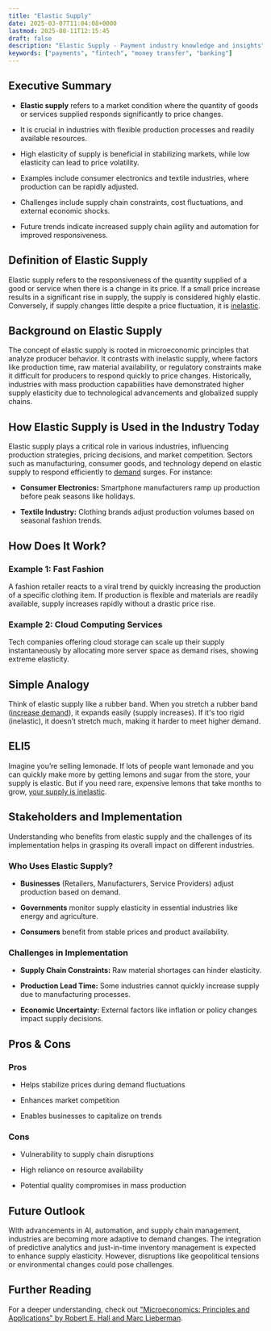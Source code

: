 ```yaml
---
title: "Elastic Supply"
date: 2025-03-07T11:04:08+0000
lastmod: 2025-08-11T12:15:45
draft: false
description: "Elastic Supply - Payment industry knowledge and insights"
keywords: ["payments", "fintech", "money transfer", "banking"]
---
```


## Executive Summary

- **Elastic supply** refers to a market condition where the quantity of goods or services supplied responds significantly to price changes.

- It is crucial in industries with flexible production processes and readily available resources.

- High elasticity of supply is beneficial in stabilizing markets, while low elasticity can lead to price volatility.

- Examples include consumer electronics and textile industries, where production can be rapidly adjusted.

- Challenges include supply chain constraints, cost fluctuations, and external economic shocks.

- Future trends indicate increased supply chain agility and automation for improved responsiveness.

## Definition of Elastic Supply

Elastic supply refers to the responsiveness of the quantity supplied of a good or service when there is a change in its price. If a small price increase results in a significant rise in supply, the supply is considered highly elastic. Conversely, if supply changes little despite a price fluctuation, it is [inelastic](https://faisalkhanllc.xyz/resources/payments-wiki/i/inelastic-supply/).

## Background on Elastic Supply

The concept of elastic supply is rooted in microeconomic principles that analyze producer behavior. It contrasts with inelastic supply, where factors like production time, raw material availability, or regulatory constraints make it difficult for producers to respond quickly to price changes. Historically, industries with mass production capabilities have demonstrated higher supply elasticity due to technological advancements and globalized supply chains.

## How Elastic Supply is Used in the Industry Today

Elastic supply plays a critical role in various industries, influencing production strategies, pricing decisions, and market competition. Sectors such as manufacturing, consumer goods, and technology depend on elastic supply to respond efficiently to [demand](https://faisalkhanllc.xyz/resources/payments-wiki/e/elastic-demand/) surges. For instance:

- **Consumer Electronics:** Smartphone manufacturers ramp up production before peak seasons like holidays.

- **Textile Industry:** Clothing brands adjust production volumes based on seasonal fashion trends.

## How Does It Work?

### Example 1: Fast Fashion

A fashion retailer reacts to a viral trend by quickly increasing the production of a specific clothing item. If production is flexible and materials are readily available, supply increases rapidly without a drastic price rise.

### Example 2: Cloud Computing Services

Tech companies offering cloud storage can scale up their supply instantaneously by allocating more server space as demand rises, showing extreme elasticity.

## Simple Analogy

Think of elastic supply like a rubber band. When you stretch a rubber band ([increase demand](https://faisalkhanllc.xyz/resources/payments-wiki/i/inelastic-demand/)), it expands easily (supply increases). If it's too rigid (inelastic), it doesn’t stretch much, making it harder to meet higher demand.

## ELI5

Imagine you’re selling lemonade. If lots of people want lemonade and you can quickly make more by getting lemons and sugar from the store, your supply is elastic. But if you need rare, expensive lemons that take months to grow, [your supply is inelastic](https://faisalkhanllc.xyz/resources/payments-wiki/i/inelastic-supply/).

## Stakeholders and Implementation

Understanding who benefits from elastic supply and the challenges of its implementation helps in grasping its overall impact on different industries.

### Who Uses Elastic Supply?

- **Businesses** (Retailers, Manufacturers, Service Providers) adjust production based on demand.

- **Governments** monitor supply elasticity in essential industries like energy and agriculture.

- **Consumers** benefit from stable prices and product availability.

### Challenges in Implementation

- **Supply Chain Constraints:** Raw material shortages can hinder elasticity.

- **Production Lead Time:** Some industries cannot quickly increase supply due to manufacturing processes.

- **Economic Uncertainty:** External factors like inflation or policy changes impact supply decisions.

## Pros & Cons

### Pros

- Helps stabilize prices during demand fluctuations

- Enhances market competition

- Enables businesses to capitalize on trends

### Cons

- Vulnerability to supply chain disruptions

- High reliance on resource availability

- Potential quality compromises in mass production

## Future Outlook

With advancements in AI, automation, and supply chain management, industries are becoming more adaptive to demand changes. The integration of predictive analytics and just-in-time inventory management is expected to enhance supply elasticity. However, disruptions like geopolitical tensions or environmental changes could pose challenges.

## Further Reading

For a deeper understanding, check out ["Microeconomics: Principles and Applications" by Robert E. Hall and Marc Lieberman](https://www.goodreads.com/book/show/7747110-microeconomics).